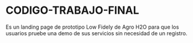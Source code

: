 # CODIGO-TRABAJO-FINAL
Es un landing page de prototipo Low Fidely de Agro H2O para que los usuarios pruebe una demo de sus servicios sin necesidad de un registro.
